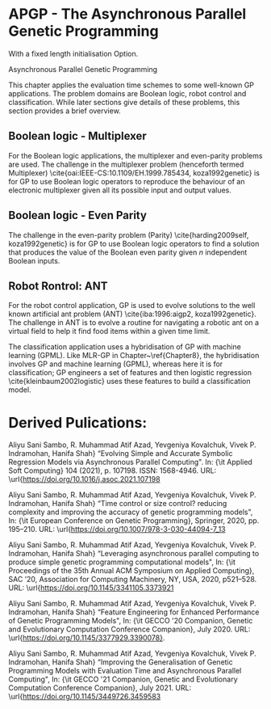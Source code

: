 # APGP - The Asynchronous Parallel Genetic Programming
With a fixed length initialisation Option.

Asynchronous Parallel Genetic Programming


This chapter applies the evaluation time schemes to some well-known GP applications. The problem domains are Boolean logic, robot control and classification. While later sections give details of these problems, this section provides a brief overview.

## Boolean logic - Multiplexer
For the Boolean logic applications, the multiplexer and even-parity problems are used. The challenge in the multiplexer problem (henceforth termed Multiplexer) \cite{oai:IEEE-CS:10.1109/EH.1999.785434, koza1992genetic} is for GP to use Boolean logic operators to reproduce the behaviour of an electronic multiplexer given all its possible input and output values. 

## Boolean logic - Even Parity
The challenge in the even-parity problem (Parity) \cite{harding2009self, koza1992genetic} is for GP to use Boolean logic operators to find a solution that produces the value of the Boolean even parity given $n$ independent Boolean inputs.  

## Robot Rontrol: ANT
For the robot control application, GP is used to evolve solutions to the well known artificial ant problem (ANT) \cite{iba:1996:aigp2, koza1992genetic}. The challenge in ANT is to evolve a routine for navigating a robotic ant on a virtual field to help it find food items within a given time limit. 

The classification application uses a hybridisation of GP with machine learning (GPML). Like MLR-GP in Chapter~\ref{Chapter8}, the hybridisation involves GP and machine learning (GPML), whereas here it is for classification; GP engineers a set of features and then logistic regression \cite{kleinbaum2002logistic} uses these features to build a classification model. 


# Derived Pulications:


Aliyu Sani Sambo, R. Muhammad Atif Azad, Yevgeniya Kovalchuk, Vivek P. Indramohan, Hanifa Shah}  “Evolving Simple and Accurate Symbolic Regression Models via Asynchronous Parallel Computing". In: {\it Applied Soft Computing} 104 (2021), p. 107198. ISSN: 1568-4946.
 URL: \url{https://doi.org/10.1016/j.asoc.2021.107198

Aliyu Sani Sambo, R. Muhammad Atif Azad, Yevgeniya Kovalchuk, Vivek P. Indramohan, Hanifa Shah}  “Time control or size control? reducing complexity and improving the accuracy of genetic programming models", In: {\it European Conference on Genetic Programming}, Springer, 2020, pp. 195–210. URL: \url{https://doi.org/10.1007/978-3-030-44094-7_13

Aliyu Sani Sambo, R. Muhammad Atif Azad, Yevgeniya Kovalchuk, Vivek P. Indramohan, Hanifa Shah} “Leveraging asynchronous parallel computing to produce simple genetic programming computational models", In: {\it Proceedings of the 35th Annual ACM Symposium on Applied Computing}, SAC ’20, Association for Computing Machinery, NY, USA, 2020, p521–528. URL: \url{https://doi.org/10.1145/3341105.3373921

Aliyu Sani Sambo, R. Muhammad Atif Azad, Yevgeniya Kovalchuk, Vivek P. Indramohan, Hanifa Shah} “Feature Engineering for Enhanced Performance of Genetic Programming Models",
In: {\it GECCO '20 Companion, Genetic and Evolutionary Computation Conference Companion}, July 2020. URL: \url{https://doi.org/10.1145/3377929.3390078}.
 
Aliyu Sani Sambo, R. Muhammad Atif Azad, Yevgeniya Kovalchuk, Vivek P. Indramohan, Hanifa Shah}  “Improving the Generalisation of Genetic Programming Models with Evaluation Time and Asynchronous Parallel Computing", In: {\it GECCO '21 Companion, Genetic and Evolutionary Computation Conference Companion}, July 2021. URL: \url{https://doi.org/10.1145/3449726.3459583
